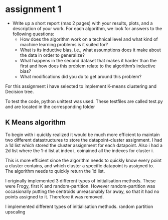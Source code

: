 # assignment 1
- Write up a short report (max 2 pages) with your results, plots, and a description of your work. For each algorithm, we look for answers to the following questions:
  - How does the algorithm work on a technical level and what kind of machine learning problems is it suited for?
  - What is its inductive bias, i.e., what assumptions does it make about the data in order to generalize?
  - What happens in the second dataset that makes it harder than the first and how does this problem relate to the algorithm’s inductive bias?
  - What modifications did you do to get around this problem?

For this assignment i have selected to implement K-means clustering and Decision tree.

To test the code, python unittest was used. These testfiles are called test.py and are located in the corresponding folder

## K Means algorithm
To begin with i quickly realized it would be much more efficient to maintain two different datastructures to store the datapoint-cluster assignment. I had a 1d list which stored the cluster assignment for each datapoint. Also i had a 2d list where the 1-d list at index i, coinained all the indexes for cluster i.

This is more efficient since the algorithm needs to quickly know every point a cluster contains, and which cluster a specific datapoint is assigned to. The algorithm needs to quickly return the 1d list.

I originally implemented 3 different types of initialisation methods. These were Frogy, first K and random-partition. However random-partition was occasionally putting the centroids unreasonably far away, so that it had no points assigned to it. Therefore it was removed.

I implemented different types of initialisation methods.
random partition
upscaling
